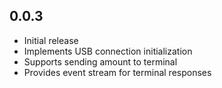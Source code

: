 ## 0.0.3

* Initial release
* Implements USB connection initialization
* Supports sending amount to terminal
* Provides event stream for terminal responses